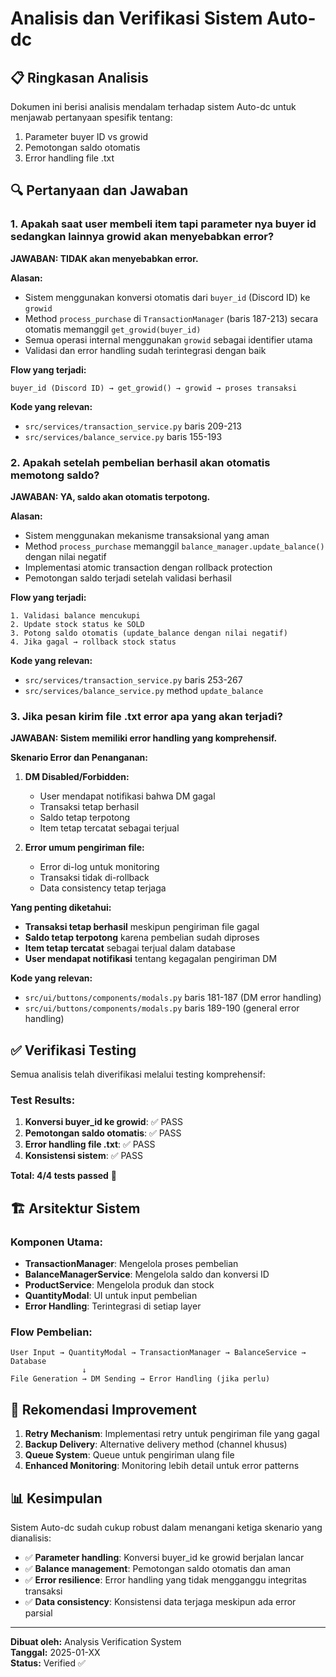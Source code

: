 # Analisis dan Verifikasi Sistem Auto-dc

## 📋 Ringkasan Analisis

Dokumen ini berisi analisis mendalam terhadap sistem Auto-dc untuk menjawab pertanyaan spesifik tentang:
1. Parameter buyer ID vs growid
2. Pemotongan saldo otomatis
3. Error handling file .txt

## 🔍 Pertanyaan dan Jawaban

### 1. Apakah saat user membeli item tapi parameter nya buyer id sedangkan lainnya growid akan menyebabkan error?

**JAWABAN: TIDAK akan menyebabkan error.**

**Alasan:**
- Sistem menggunakan konversi otomatis dari `buyer_id` (Discord ID) ke `growid`
- Method `process_purchase` di `TransactionManager` (baris 187-213) secara otomatis memanggil `get_growid(buyer_id)`
- Semua operasi internal menggunakan `growid` sebagai identifier utama
- Validasi dan error handling sudah terintegrasi dengan baik

**Flow yang terjadi:**
```
buyer_id (Discord ID) → get_growid() → growid → proses transaksi
```

**Kode yang relevan:**
- `src/services/transaction_service.py` baris 209-213
- `src/services/balance_service.py` baris 155-193

### 2. Apakah setelah pembelian berhasil akan otomatis memotong saldo?

**JAWABAN: YA, saldo akan otomatis terpotong.**

**Alasan:**
- Sistem menggunakan mekanisme transaksional yang aman
- Method `process_purchase` memanggil `balance_manager.update_balance()` dengan nilai negatif
- Implementasi atomic transaction dengan rollback protection
- Pemotongan saldo terjadi setelah validasi berhasil

**Flow yang terjadi:**
```
1. Validasi balance mencukupi
2. Update stock status ke SOLD
3. Potong saldo otomatis (update_balance dengan nilai negatif)
4. Jika gagal → rollback stock status
```

**Kode yang relevan:**
- `src/services/transaction_service.py` baris 253-267
- `src/services/balance_service.py` method `update_balance`

### 3. Jika pesan kirim file .txt error apa yang akan terjadi?

**JAWABAN: Sistem memiliki error handling yang komprehensif.**

**Skenario Error dan Penanganan:**

1. **DM Disabled/Forbidden:**
   - User mendapat notifikasi bahwa DM gagal
   - Transaksi tetap berhasil
   - Saldo tetap terpotong
   - Item tetap tercatat sebagai terjual

2. **Error umum pengiriman file:**
   - Error di-log untuk monitoring
   - Transaksi tidak di-rollback
   - Data consistency tetap terjaga

**Yang penting diketahui:**
- **Transaksi tetap berhasil** meskipun pengiriman file gagal
- **Saldo tetap terpotong** karena pembelian sudah diproses
- **Item tetap tercatat** sebagai terjual dalam database
- **User mendapat notifikasi** tentang kegagalan pengiriman DM

**Kode yang relevan:**
- `src/ui/buttons/components/modals.py` baris 181-187 (DM error handling)
- `src/ui/buttons/components/modals.py` baris 189-190 (general error handling)

## ✅ Verifikasi Testing

Semua analisis telah diverifikasi melalui testing komprehensif:

### Test Results:
1. **Konversi buyer_id ke growid**: ✅ PASS
2. **Pemotongan saldo otomatis**: ✅ PASS  
3. **Error handling file .txt**: ✅ PASS
4. **Konsistensi sistem**: ✅ PASS

**Total: 4/4 tests passed** 🎉

## 🏗️ Arsitektur Sistem

### Komponen Utama:
- **TransactionManager**: Mengelola proses pembelian
- **BalanceManagerService**: Mengelola saldo dan konversi ID
- **ProductService**: Mengelola produk dan stock
- **QuantityModal**: UI untuk input pembelian
- **Error Handling**: Terintegrasi di setiap layer

### Flow Pembelian:
```
User Input → QuantityModal → TransactionManager → BalanceService → Database
                ↓
File Generation → DM Sending → Error Handling (jika perlu)
```

## 🔧 Rekomendasi Improvement

1. **Retry Mechanism**: Implementasi retry untuk pengiriman file yang gagal
2. **Backup Delivery**: Alternative delivery method (channel khusus)
3. **Queue System**: Queue untuk pengiriman ulang file
4. **Enhanced Monitoring**: Monitoring lebih detail untuk error patterns

## 📊 Kesimpulan

Sistem Auto-dc sudah cukup robust dalam menangani ketiga skenario yang dianalisis:

- ✅ **Parameter handling**: Konversi buyer_id ke growid berjalan lancar
- ✅ **Balance management**: Pemotongan saldo otomatis dan aman
- ✅ **Error resilience**: Error handling yang tidak mengganggu integritas transaksi
- ✅ **Data consistency**: Konsistensi data terjaga meskipun ada error parsial

---

**Dibuat oleh:** Analysis Verification System  
**Tanggal:** 2025-01-XX  
**Status:** Verified ✅
